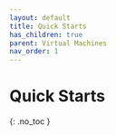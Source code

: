 ```yaml
---
layout: default
title: Quick Starts
has_children: true
parent: Virtual Machines
nav_order: 1
---
```


# Quick Starts
{: .no_toc }


